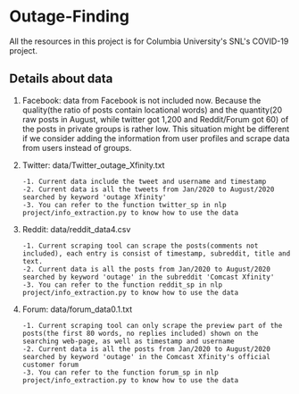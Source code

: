 # Outage-Finding
All the resources in this project is for Columbia University's SNL's COVID-19 project.

## Details about data
1. Facebook: data from Facebook is not included now. Because the quality(the ratio of posts contain locational words) and the quantity(20 raw posts in August, while twitter got 1,200 and Reddit/Forum got 60) of the posts in private groups is rather low. This situation might be different if we consider adding the information from user profiles and scrape data from users instead of groups.
2. Twitter: data/Twitter_outage_Xfinity.txt

       -1. Current data include the tweet and username and timestamp
       -2. Current data is all the tweets from Jan/2020 to August/2020 searched by keyword 'outage Xfinity'
       -3. You can refer to the function twitter_sp in nlp project/info_extraction.py to know how to use the data
3. Reddit: data/reddit_data4.csv 

       -1. Current scraping tool can scrape the posts(comments not included), each entry is consist of timestamp, subreddit, title and text.
       -2. Current data is all the posts from Jan/2020 to August/2020 searched by keyword 'outage' in the subreddit 'Comcast Xfinity'
       -3. You can refer to the function reddit_sp in nlp project/info_extraction.py to know how to use the data
4. Forum: data/forum_data0.1.txt

       -1. Current scraping tool can only scrape the preview part of the posts(the first 80 words, no replies included) shown on the searching web-page, as well as timestamp and username
       -2. Current data is all the posts from Jan/2020 to August/2020 searched by keyword 'outage' in the Comcast Xfinity's official customer forum
       -3. You can refer to the function forum_sp in nlp project/info_extraction.py to know how to use the data
            
